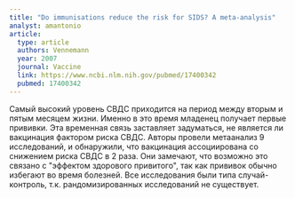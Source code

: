 ```yaml
---
title: "Do immunisations reduce the risk for SIDS? A meta-analysis"
analyst: amantonio
article:
  type: article
  authors: Vennemann
  year: 2007
  journal: Vaccine
  link: https://www.ncbi.nlm.nih.gov/pubmed/17400342
  pubmed: 17400342
---
```


Самый высокий уровень СВДС приходится на период между вторым и пятым месяцем жизни. Именно в это время младенец получает первые прививки. Эта временная связь заставляет задуматься, не является ли вакцинация фактором риска СВДС.
Авторы провели метаанализ 9 исследований, и обнаружили, что вакцинация ассоциирована со снижением риска СВДС в 2 раза. Они замечают, что возможно это связано с "эффектом здорового привитого", так как прививок обычно избегают во время болезней. Все исследования были типа случай-контроль, т.к. рандомизированных исследований не существует.
